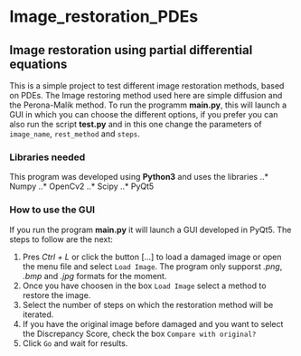 # Image_restoration_PDEs
## Image restoration using partial differential equations

This is a simple project to test different image restoration methods, based on PDEs. The Image restoring method used here are simple diffusion and the Perona-Malik method. To run the programm **main.py**, this will launch a GUI in which you can choose the different options, if you prefer you can also run the script **test.py** and in this one change the parameters of `image_name`, `rest_method` and `steps`. 

### Libraries needed

This program was developed using **Python3** and uses the libraries 
..* Numpy
..* OpenCv2
..* Scipy
..* PyQt5

### How to use the GUI

If you run the program **main.py** it will launch a GUI developed in PyQt5. The steps to follow are the next:
1. Pres *Ctrl + L* or click the button [...] to load a damaged image or open the menu file and select `Load Image`. The program only supporst *.png*, *.bmp* and *.jpg* formats for the moment. 
2. Once you have choosen in the box `Load Image` select a method to restore the image. 
3. Select the number of steps on which the restoration method will be iterated. 
4. If you have the original image before damaged and you want to select the Discrepancy Score, check the box `Compare with original?`
5. Click `Go` and wait for results. 

 




